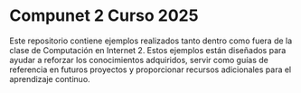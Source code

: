 # Compunet 2 Curso 2025

Este repositorio contiene ejemplos realizados tanto dentro como fuera de la clase de Computación en Internet 2. Estos ejemplos están diseñados para ayudar a reforzar los conocimientos adquiridos, servir como guías de referencia en futuros proyectos y proporcionar recursos adicionales para el aprendizaje continuo.
